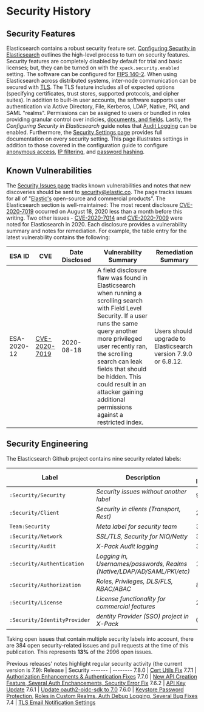 # Security History

## Security Features
Elasticsearch contains a robust security feature set. [Configuring Security in Elasticsearch](https://www.elastic.co/guide/en/elasticsearch/reference/current/configuring-security.html) outlines the high-level process to turn on security features. Security features are completely disabled by default for trial and basic licenses; but, they can be turned on with the `xpack.security.enabled` setting. The software can be configured for [FIPS 140-2](https://www.elastic.co/guide/en/elasticsearch/reference/current/fips-140-compliance.html). When using Elasticsearch across distributed systems, inter-node communication can be secured with [TLS](https://www.elastic.co/guide/en/elasticsearch/reference/current/configuring-tls.html). The TLS feature includes all of expected options (specifying certificates, trust stores, supported protocols, and cipher suites). In addition to  built-in user accounts, the software supports user authentication via Active Directory, File, Kerberos, LDAP, Native, PKI, and SAML "realms". Permissions can be assigned to users or bundled in roles providing granular control over indicies, [documents, and fields](https://www.elastic.co/guide/en/elasticsearch/reference/7.3/field-and-document-access-control.html). Lastly, the *Configuring Security in Elasticsearch* guide notes that [Audit Logging](https://www.elastic.co/guide/en/elasticsearch/reference/current/auditing-settings.html) can be enabled. Furthermore, the [Security Settings page](https://www.elastic.co/guide/en/elasticsearch/reference/7.3/security-settings.html) provides full documentation on every security setting. This page illustrates settings in addition to those covered in the configuration guide to configure [anonymous access](https://www.elastic.co/guide/en/elasticsearch/reference/7.3/security-settings.html#anonymous-access-settings), [IP filtering](https://www.elastic.co/guide/en/elasticsearch/reference/7.3/security-settings.html#ip-filtering-settings), and [password hashing](https://www.elastic.co/guide/en/elasticsearch/reference/7.3/security-settings.html#hashing-settings).

## Known Vulnerabilities
The [Security Issues page](https://www.elastic.co/community/security) tracks known vulnerabilities and notes that new discoveries should be sent to security@elastic.co. The page tracks issues for all of "[Elastic's](https://www.elastic.co/) open-source and commercial products". The Elasticsearch section is well-maintained: The most recent disclosure [CVE-2020-7019](https://cve.mitre.org/cgi-bin/cvename.cgi?name=CVE-2020-7019) occurred on August 18, 2020 less than a month before this writing. Two other issues - [CVE-2020-7014](https://cve.mitre.org/cgi-bin/cvename.cgi?name=CVE-2020-7014) and [CVE-2020-7009](https://cve.mitre.org/cgi-bin/cvename.cgi?name=CVE-2020-7009) were noted for Elasticsearch in 2020. Each disclosure provides a vulnerability summary and notes for remediation. For example, the table entry for the latest vulnerability contains the following:

ESA ID | CVE | Date Disclosed | Vulnerability Summary | Remediation Summary
------ | --- | -------------- | --------------------- | -------------------
ESA-2020-12 | [CVE-2020-7019](https://cve.mitre.org/cgi-bin/cvename.cgi?name=CVE-2020-7019) | 2020-08-18 | A field disclosure flaw was found in Elasticsearch when running a scrolling search with Field Level Security. If a user runs the same query another more privileged user recently ran, the scrolling search can leak fields that should be hidden. This could result in an attacker gaining additional permissions against a restricted index. | Users should upgrade to Elasticsearch version 7.9.0 or 6.8.12.

## Security Engineering
The Elasticsearch Github project contains nine security related labels:

Label | Description | Open Issues/PRs
----- | ----------- | ---------------
`:Security/Security`  | *Security issues without another label* | 92
`:Security/Client`  | *Security in clients (Transport, Rest)* | 2
`Team:Security` | *Meta label for security team* | 378
`:Security/Network` | *SSL/TLS, Security for NIO/Netty* | 39
`:Security/Audit` | *X-Pack Audit logging* | 30
`:Security/Authentication` | *Logging in, Usernames/passwords, Realms (Native/LDAP/AD/SAML/PKI/etc)* | 116
`:Security/Authorization` | *Roles, Privileges, DLS/FLS, RBAC/ABAC* | 87
`:Security/License` | *License functionality for commercial features* | 20
`:Security/IdentityProvider` | *dentity Provider (SSO) project in X-Pack* | 0

Taking open issues that contain multiple security labels into account, there are 384 open security-related issues and pull requests at the time of this publication. This represents **13%** of the 2996 open issues.

Previous releases' notes highlight regular security activity (the current version is 7.9):
Release | Security
------- | --------
7.8.0 | [Cert Utils Fix](https://www.elastic.co/guide/en/elasticsearch/reference/7.8/release-notes-7.8.0.html)
7.7.1 | [Authorization Enhancements & Authentication Fixes](https://www.elastic.co/guide/en/elasticsearch/reference/7.8/release-notes-7.7.1.html)
7.7.0 | [New API Creation Feature, Several Auth Enchancements, Security Error Fix](https://www.elastic.co/guide/en/elasticsearch/reference/7.8/release-notes-7.7.0.html#feature-7.7.0)
7.6.2 | [API Key Update](https://www.elastic.co/guide/en/elasticsearch/reference/7.8/release-notes-7.6.2.html)
7.6.1 | [Update oauth2-oidc-sdk to 7.0](https://www.elastic.co/guide/en/elasticsearch/reference/7.8/release-notes-7.6.1.html)
7.6.0 | [Keystore Password Protection](https://www.elastic.co/guide/en/elasticsearch/reference/7.7/release-highlights.html#_password_protection_for_the_keystore), [Roles in Custom Realms, Auth Debug Logging, Several Bug Fixes](https://www.elastic.co/guide/en/elasticsearch/reference/7.8/release-notes-7.6.0.html)
7.4 | [TLS Email Notification Settings](https://www.elastic.co/guide/en/elasticsearch/reference/7.4/release-highlights-7.4.0.html#_tls_settings_for_email_notifications)
